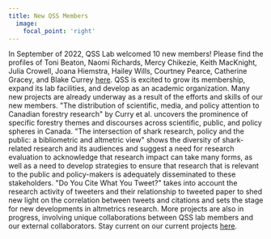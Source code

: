 ```yaml
---
title: New QSS Members
  image: 
	focal_point: 'right'
---
```


In September of 2022, QSS Lab welcomed 10 new members! Please find the profiles of Toni Beaton, Naomi Richards, Mercy Chikezie, Keith MacKnight, Julia Crowell, Joana Hiemstra, Hailey Wills, Courtney Pearce, Catherine Gracey, and Blake Currey [here](https://www.qsslab.ca/people/). QSS is excited to grow its membership, expand its lab facilities, and develop as an academic organization. Many new projects are already underway as a result of the efforts and skills of our new members. "The distribution of scientific, media, and policy attention to Canadian forestry research" by Curry et al. uncovers the prominence of specific forestry themes and discourses across scientific, public, and policy spheres in Canada. "The intersection of shark research, policy and the public: a bibliometric and altmetric view" shows the diversity of shark-related research and its audiences and suggest a need for research evaluation to acknowledge that research impact can take many forms, as well as a need to develop strategies to ensure that research that is relevant to the public and policy-makers is adequately disseminated to these stakeholders. "Do You Cite What You Tweet?" takes into account the research activity of tweeters and their relationship to tweeted paper to shed new light on the correlation between tweets and citations and sets the stage for new developments in altmetrics research. More projects are also in progress, involving unique collaborations between QSS lab members and our external collaborators. Stay current on our current projects [here](https://www.qsslab.ca/project/).
             